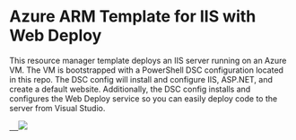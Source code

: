 # Azure ARM Template for IIS with Web Deploy

This resource manager template deploys an IIS server running on an Azure VM. The VM is bootstrapped with a PowerShell DSC configuration located in this repo. The DSC config will install and configure IIS, ASP.NET, and create a default website. Additionally, the DSC config installs and configures the Web Deploy service so you can easily deploy code to the server from Visual Studio.


<a href="https://portal.azure.com/#create/Microsoft.Template/uri/https%3A%2F%2Fraw.githubusercontent.com%2Fmikepfeiffer%2Fiis-webdeploy%2Fmaster%2FIIS%2Fazuredeploy.json" target="_blank">    <img src="http://azuredeploy.net/deploybutton.png"/></a>
